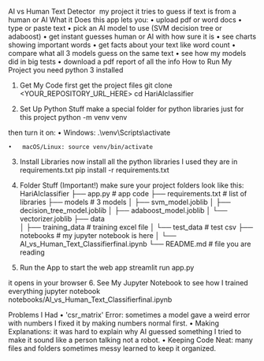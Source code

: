 AI vs Human Text Detector 
my project it tries to guess if text is from a human or AI
What it Does
this app lets you:
	•	upload pdf or word docs
	•	type or paste text
	•	pick an AI model to use (SVM decision tree or adaboost)
	•	get instant guesses human or AI with how sure it is
	•	see charts showing important words
	•	get facts about your text like word count
	•	compare what all 3 models guess on the same text
	•	see how my models did in big tests
	•	download a pdf report of all the info
How to Run My Project
you need python 3 installed
1. Get My Code
first get the project files
git clone <YOUR_REPOSITORY_URL_HERE> 
cd HariAIclassifier


2. Set Up Python Stuff
make a special folder for python libraries just for this project
python -m venv venv


then turn it on:
	•	Windows: .\venv\Scripts\activate



	•	macOS/Linux: source venv/bin/activate



3. Install Libraries
now install all the python libraries I used they are in requirements.txt
pip install -r requirements.txt


4. Folder Stuff (Important!)
make sure your project folders look like this:
HariAIclassifier
├── app.py                      # app code 
├── requirements.txt            # list of libraries
├── models                     # 3 models 
│   ├── svm_model.joblib
│   ├── decision_tree_model.joblib
│   ├── adaboost_model.joblib
│   └── vectorizer.joblib
├── data                       
│   ├── training_data          #  training excel file
│   └── test_data              #  test csv
├── notebooks                  # my jupyter notebook is here
│   └── AI_vs_Human_Text_Classifierfinal.ipynb
└── README.md                   #  file you are reading


5. Run the App
to start the web app
streamlit run app.py


it opens in your browser
6. See My Jupyter Notebook
to see how I trained everything
jupyter notebook notebooks/AI_vs_Human_Text_Classifierfinal.ipynb


Problems I Had 
	•	'csr_matrix' Error: sometimes a model gave a weird error with numbers I fixed it by making numbers normal first.
	•	Making Explanations: it was hard to explain why AI guessed something I tried to make it sound like a person talking not a robot.
	•	Keeping Code Neat: many files and folders sometimes messy learned to keep it organized.
